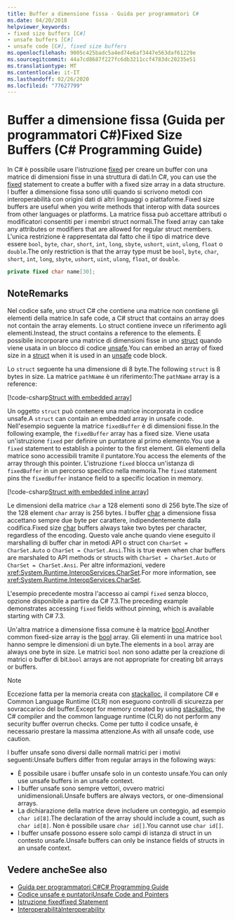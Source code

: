 ```yaml
---
title: Buffer a dimensione fissa - Guida per programmatori C#
ms.date: 04/20/2018
helpviewer_keywords:
- fixed size buffers [C#]
- unsafe buffers [C#]
- unsafe code [C#], fixed size buffers
ms.openlocfilehash: 9005c425badc5a4ed74e6af3447e563daf61229e
ms.sourcegitcommit: 44a7cd8687f227fc6db3211ccf4783dc20235e51
ms.translationtype: MT
ms.contentlocale: it-IT
ms.lasthandoff: 02/26/2020
ms.locfileid: "77627799"
---
```

# <a name="fixed-size-buffers-c-programming-guide"></a><span data-ttu-id="6cd43-102">Buffer a dimensione fissa (Guida per programmatori C#)</span><span class="sxs-lookup"><span data-stu-id="6cd43-102">Fixed Size Buffers (C# Programming Guide)</span></span>

<span data-ttu-id="6cd43-103">In C# è possibile usare l'istruzione [fixed](../../language-reference/keywords/fixed-statement.md) per creare un buffer con una matrice di dimensioni fisse in una struttura di dati.</span><span class="sxs-lookup"><span data-stu-id="6cd43-103">In C#, you can use the [fixed](../../language-reference/keywords/fixed-statement.md) statement to create a buffer with a fixed size array in a data structure.</span></span> <span data-ttu-id="6cd43-104">I buffer a dimensione fissa sono utili quando si scrivono metodi con interoperabilità con origini dati di altri linguaggi o piattaforme.</span><span class="sxs-lookup"><span data-stu-id="6cd43-104">Fixed size buffers are useful when you write methods that interop with data sources from other languages or platforms.</span></span> <span data-ttu-id="6cd43-105">La matrice fissa può accettare attributi o modificatori consentiti per i membri struct normali.</span><span class="sxs-lookup"><span data-stu-id="6cd43-105">The fixed array can take any attributes or modifiers that are allowed for regular struct members.</span></span> <span data-ttu-id="6cd43-106">L'unica restrizione è rappresentata dal fatto che il tipo di matrice deve essere `bool`, `byte`, `char`, `short`, `int`, `long`, `sbyte`, `ushort`, `uint`, `ulong`, `float` o `double`.</span><span class="sxs-lookup"><span data-stu-id="6cd43-106">The only restriction is that the array type must be `bool`, `byte`, `char`, `short`, `int`, `long`, `sbyte`, `ushort`, `uint`, `ulong`, `float`, or `double`.</span></span>

```csharp
private fixed char name[30];
```

## <a name="remarks"></a><span data-ttu-id="6cd43-107">Note</span><span class="sxs-lookup"><span data-stu-id="6cd43-107">Remarks</span></span>

<span data-ttu-id="6cd43-108">Nel codice safe, uno struct C# che contiene una matrice non contiene gli elementi della matrice.</span><span class="sxs-lookup"><span data-stu-id="6cd43-108">In safe code, a C# struct that contains an array does not contain the array elements.</span></span> <span data-ttu-id="6cd43-109">Lo struct contiene invece un riferimento agli elementi.</span><span class="sxs-lookup"><span data-stu-id="6cd43-109">Instead, the struct contains a reference to the elements.</span></span> <span data-ttu-id="6cd43-110">È possibile incorporare una matrice di dimensioni fisse in uno [struct](../../language-reference/builtin-types/struct.md) quando viene usata in un blocco di codice [unsafe](../../language-reference/keywords/unsafe.md).</span><span class="sxs-lookup"><span data-stu-id="6cd43-110">You can embed an array of fixed size in a [struct](../../language-reference/builtin-types/struct.md) when it is used in an [unsafe](../../language-reference/keywords/unsafe.md) code block.</span></span>

<span data-ttu-id="6cd43-111">Lo `struct` seguente ha una dimensione di 8 byte.</span><span class="sxs-lookup"><span data-stu-id="6cd43-111">The following `struct` is 8 bytes in size.</span></span> <span data-ttu-id="6cd43-112">La matrice `pathName` è un riferimento:</span><span class="sxs-lookup"><span data-stu-id="6cd43-112">The `pathName` array is a reference:</span></span>

[!code-csharp[Struct with embedded array](../../../../samples/snippets/csharp/keywords/FixedKeywordExamples.cs#6)]

<span data-ttu-id="6cd43-113">Un oggetto `struct` può contenere una matrice incorporata in codice unsafe.</span><span class="sxs-lookup"><span data-stu-id="6cd43-113">A `struct` can contain an embedded array in unsafe code.</span></span> <span data-ttu-id="6cd43-114">Nell'esempio seguente la matrice `fixedBuffer` è di dimensioni fisse.</span><span class="sxs-lookup"><span data-stu-id="6cd43-114">In the following example, the `fixedBuffer` array has a fixed size.</span></span> <span data-ttu-id="6cd43-115">Viene usata un'istruzione `fixed` per definire un puntatore al primo elemento.</span><span class="sxs-lookup"><span data-stu-id="6cd43-115">You use a `fixed` statement to establish a pointer to the first element.</span></span> <span data-ttu-id="6cd43-116">Gli elementi della matrice sono accessibili tramite il puntatore.</span><span class="sxs-lookup"><span data-stu-id="6cd43-116">You access the elements of the array through this pointer.</span></span> <span data-ttu-id="6cd43-117">L'istruzione `fixed` blocca un'istanza di `fixedBuffer` in un percorso specifico nella memoria.</span><span class="sxs-lookup"><span data-stu-id="6cd43-117">The `fixed` statement pins the `fixedBuffer` instance field to a specific location in memory.</span></span>

[!code-csharp[Struct with embedded inline array](../../../../samples/snippets/csharp/keywords/FixedKeywordExamples.cs#7)]

<span data-ttu-id="6cd43-118">Le dimensioni della matrice `char` a 128 elementi sono di 256 byte.</span><span class="sxs-lookup"><span data-stu-id="6cd43-118">The size of the 128 element `char` array is 256 bytes.</span></span> <span data-ttu-id="6cd43-119">I buffer [char](../../language-reference/builtin-types/char.md) a dimensione fissa accettano sempre due byte per carattere, indipendentemente dalla codifica.</span><span class="sxs-lookup"><span data-stu-id="6cd43-119">Fixed size [char](../../language-reference/builtin-types/char.md) buffers always take two bytes per character, regardless of the encoding.</span></span> <span data-ttu-id="6cd43-120">Questo vale anche quando viene eseguito il marshalling di buffer char in metodi API o struct con `CharSet = CharSet.Auto` o `CharSet = CharSet.Ansi`.</span><span class="sxs-lookup"><span data-stu-id="6cd43-120">This is true even when char buffers are marshaled to API methods or structs with `CharSet = CharSet.Auto` or `CharSet = CharSet.Ansi`.</span></span> <span data-ttu-id="6cd43-121">Per altre informazioni, vedere <xref:System.Runtime.InteropServices.CharSet>.</span><span class="sxs-lookup"><span data-stu-id="6cd43-121">For more information, see <xref:System.Runtime.InteropServices.CharSet>.</span></span>

<span data-ttu-id="6cd43-122">L'esempio precedente mostra l'accesso ai campi `fixed` senza blocco, opzione disponibile a partire da C# 7.3.</span><span class="sxs-lookup"><span data-stu-id="6cd43-122">The  preceding example demonstrates accessing `fixed` fields without pinning, which is available starting with C# 7.3.</span></span>

<span data-ttu-id="6cd43-123">Un'altra matrice a dimensione fissa comune è la matrice [bool](../../language-reference/builtin-types/bool.md).</span><span class="sxs-lookup"><span data-stu-id="6cd43-123">Another common fixed-size array is the [bool](../../language-reference/builtin-types/bool.md) array.</span></span> <span data-ttu-id="6cd43-124">Gli elementi in una matrice `bool` hanno sempre le dimensioni di un byte.</span><span class="sxs-lookup"><span data-stu-id="6cd43-124">The elements in a `bool` array are always one byte in size.</span></span> <span data-ttu-id="6cd43-125">Le matrici `bool` non sono adatte per la creazione di matrici o buffer di bit.</span><span class="sxs-lookup"><span data-stu-id="6cd43-125">`bool` arrays are not appropriate for creating bit arrays or buffers.</span></span>

> [!NOTE]
> <span data-ttu-id="6cd43-126">Eccezione fatta per la memoria creata con [stackalloc](../../language-reference/operators/stackalloc.md), il compilatore C# e Common Language Runtime (CLR) non eseguono controlli di sicurezza per sovraccarico del buffer.</span><span class="sxs-lookup"><span data-stu-id="6cd43-126">Except for memory created by using [stackalloc](../../language-reference/operators/stackalloc.md), the C# compiler and the common language runtime (CLR) do not perform any security buffer overrun checks.</span></span> <span data-ttu-id="6cd43-127">Come per tutto il codice unsafe, è necessario prestare la massima attenzione.</span><span class="sxs-lookup"><span data-stu-id="6cd43-127">As with all unsafe code, use caution.</span></span>

<span data-ttu-id="6cd43-128">I buffer unsafe sono diversi dalle normali matrici per i motivi seguenti:</span><span class="sxs-lookup"><span data-stu-id="6cd43-128">Unsafe buffers differ from regular arrays in the following ways:</span></span>

- <span data-ttu-id="6cd43-129">È possibile usare i buffer unsafe solo in un contesto unsafe.</span><span class="sxs-lookup"><span data-stu-id="6cd43-129">You can only use unsafe buffers in an unsafe context.</span></span>
- <span data-ttu-id="6cd43-130">I buffer unsafe sono sempre vettori, ovvero matrici unidimensionali.</span><span class="sxs-lookup"><span data-stu-id="6cd43-130">Unsafe buffers are always vectors, or one-dimensional arrays.</span></span>
- <span data-ttu-id="6cd43-131">La dichiarazione della matrice deve includere un conteggio, ad esempio `char id[8]`.</span><span class="sxs-lookup"><span data-stu-id="6cd43-131">The declaration of the array should include a count, such as `char id[8]`.</span></span> <span data-ttu-id="6cd43-132">Non è possibile usare `char id[]`.</span><span class="sxs-lookup"><span data-stu-id="6cd43-132">You cannot use `char id[]`.</span></span>
- <span data-ttu-id="6cd43-133">I buffer unsafe possono essere solo campi di istanza di struct in un contesto unsafe.</span><span class="sxs-lookup"><span data-stu-id="6cd43-133">Unsafe buffers can only be instance fields of structs in an unsafe context.</span></span>

## <a name="see-also"></a><span data-ttu-id="6cd43-134">Vedere anche</span><span class="sxs-lookup"><span data-stu-id="6cd43-134">See also</span></span>

- [<span data-ttu-id="6cd43-135">Guida per programmatori C#</span><span class="sxs-lookup"><span data-stu-id="6cd43-135">C# Programming Guide</span></span>](../index.md)
- [<span data-ttu-id="6cd43-136">Codice unsafe e puntatori</span><span class="sxs-lookup"><span data-stu-id="6cd43-136">Unsafe Code and Pointers</span></span>](index.md)
- [<span data-ttu-id="6cd43-137">Istruzione fixed</span><span class="sxs-lookup"><span data-stu-id="6cd43-137">fixed Statement</span></span>](../../language-reference/keywords/fixed-statement.md)
- [<span data-ttu-id="6cd43-138">Interoperabilità</span><span class="sxs-lookup"><span data-stu-id="6cd43-138">Interoperability</span></span>](../interop/index.md)
